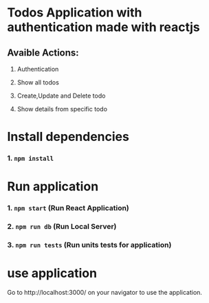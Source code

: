 # Todos Application with authentication made with reactjs

## Avaible Actions:

1. Authentication

2. Show all todos

3. Create,Update and Delete todo

4. Show details from specific todo

# Install dependencies

### 1. `npm install`

# Run application

### 1. `npm start` (Run React Application)

### 2. `npm run db` (Run Local Server)

### 3. `npm run tests` (Run units tests for application)

# use application

Go to http://localhost:3000/ on your navigator to use the application.
